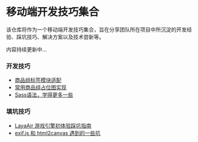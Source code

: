# 移动端开发技巧集合

该仓库将作为一个移动端开发技巧集合，旨在分享团队所在项目中所沉淀的开发经验、踩坑技巧、解决方案以及技术尝新等。

内容持续更新中...

### 开发技巧
- [商品组标签模块适配](/resources/商品组标签模块适配.md)
- [常用商品组占位图实现](/resources/常用商品组占位图实现.md)
- [Sass语法，学得更多一些](/resources/learn_more_sass.md)

### 填坑技巧
- [LayaAir 游戏引擎初体验踩坑指南](/resources/LayaAir.md)
- [exif.js 和 html2canvas 遇到的一些坑](/resources/exifjs_and_html2canvas.md)
